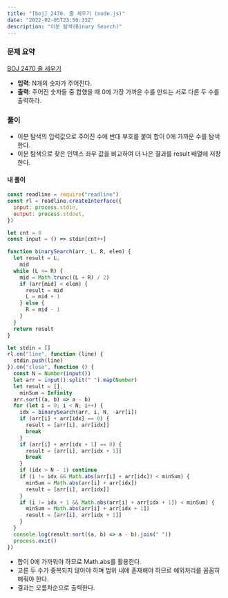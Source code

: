 ```yaml
---
title: "[boj] 2470. 줄 세우기 (node.js)"
date: "2022-02-05T23:50:33Z"
description: "이분 탐색(Binary Search)"
---
```


### 문제 요약

[BOJ 2470 줄 세우기](https://www.acmicpc.net/problem/2470)

- **입력**: N개의 숫자가 주어진다.
- **출력**: 주어진 숫자들 중 합했을 때 0에 가장 가까운 수를 만드는 서로 다른 두 수를 출력하라.

### 풀이

- 이분 탐색의 입력값으로 주어진 수에 반대 부호를 붙여 합이 0에 가까운 수를 탐색한다.
- 이분 탐색으로 찾은 인덱스 좌우 값을 비교하여 더 나은 결과를 result 배열에 저장한다.

#### 내 풀이

```javascript
const readline = require("readline")
const rl = readline.createInterface({
  input: process.stdin,
  output: process.stdout,
})

let cnt = 0
const input = () => stdin[cnt++]

function binarySearch(arr, L, R, elem) {
  let result = L,
    mid
  while (L <= R) {
    mid = Math.trunc((L + R) / 2)
    if (arr[mid] < elem) {
      result = mid
      L = mid + 1
    } else {
      R = mid - 1
    }
  }
  return result
}

let stdin = []
rl.on("line", function (line) {
  stdin.push(line)
}).on("close", function () {
  const N = Number(input())
  let arr = input().split(" ").map(Number)
  let result = [],
    minSum = Infinity
  arr.sort((a, b) => a - b)
  for (let i = 0; i < N; i++) {
    idx = binarySearch(arr, i, N, -arr[i])
    if (arr[i] + arr[idx] == 0) {
      result = [arr[i], arr[idx]]
      break
    }
    if (arr[i] + arr[idx + 1] == 0) {
      result = [arr[i], arr[idx + 1]]
      break
    }
    if (idx > N - 1) continue
    if (i != idx && Math.abs(arr[i] + arr[idx]) < minSum) {
      minSum = Math.abs(arr[i] + arr[idx])
      result = [arr[i], arr[idx]]
    }
    if (i != idx + 1 && Math.abs(arr[i] + arr[idx + 1]) < minSum) {
      minSum = Math.abs(arr[i] + arr[idx + 1])
      result = [arr[i], arr[idx + 1]]
    }
  }
  console.log(result.sort((a, b) => a - b).join(" "))
  process.exit()
})
```

- 합이 0에 가까워야 하므로 Math.abs를 활용한다.
- 고른 두 수가 중복되지 않아야 하며 범위 내에 존재해야 하므로 예외처리를 꼼꼼히 해줘야 한다.
- 결과는 오름차순으로 출력한다.
